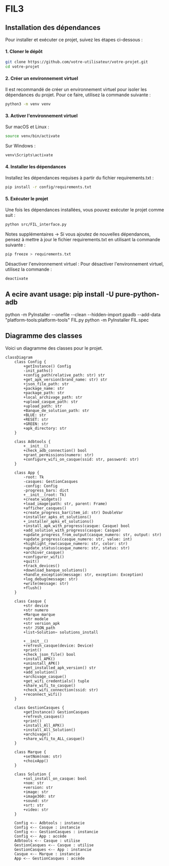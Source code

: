 # FIL3


## Installation des dépendances

Pour installer et exécuter ce projet, suivez les étapes ci-dessous :


#### 1. Cloner le dépôt


```sh
git clone https://github.com/votre-utilisateur/votre-projet.git
cd votre-projet
```


#### 2. Créer un environnement virtuel
Il est recommandé de créer un environnement virtuel pour isoler les dépendances du projet. Pour ce faire, utilisez la commande suivante :

```sh
python3 -m venv venv
```
#### 3. Activer l'environnement virtuel

Sur macOS et Linux :
```sh
source venv/bin/activate
```
Sur Windows :
```sh
venv\Scripts\activate
```

#### 4. Installer les dépendances
Installez les dépendances requises à partir du fichier requirements.txt :

```sh
pip install -r config/requirements.txt
```

#### 5. Exécuter le projet
Une fois les dépendances installées, vous pouvez exécuter le projet comme suit :

```sh
python src/FIL_interface.py
```

Notes supplémentaires -> Si vous ajoutez de nouvelles dépendances, pensez à mettre à jour le fichier requirements.txt en utilisant la commande suivante :

```sh
pip freeze > requirements.txt
```

Désactiver l'environnement virtuel : Pour désactiver l'environnement virtuel, utilisez la commande :

```sh
deactivate
```


## A ecire avant usage:  pip install -U pure-python-adb
python -m PyInstaller --onefile --clean --hidden-import ppadb --add-data "platform-tools:platform-tools" FIL.py
python -m PyInstaller FIL.spec

## Diagramme des classes

Voici un diagramme des classes pour le projet.

```mermaid
classDiagram
    class Config {
        +getInstance() Config
        -init_paths()
        +config_path(relative_path: str) str
        +get_apk_version(brand_name: str) str
        +json_file_path: str
        +package_name: str
        +package_path: str
        +local_archivage_path: str
        +upload_casque_path: str
        +upload_path: str
        +Banque_de_solution_path: str
        +BLUE: str
        +RESET: str
        +GREEN: str
        +apk_directory: str
    }

    class Adbtools {
        +__init__()
        +check_adb_connection() bool
        +grant_permissions(numero: str)
        +configure_wifi_on_casque(ssid: str, password: str)
    }

    class App {
        -root: Tk
        -casques: GestionCasques
        -config: Config
        -progress_bars: dict
        +__init__(root: Tk)
        +create_widgets()
        +load_image(path: str, parent: Frame)
        +afficher_casques()
        +create_progress_bar(item_id: str) DoubleVar
        +installer_apks_et_solutions()
        +_installer_apks_et_solutions()
        +install_apk_with_progress(casque: Casque) bool
        +add_solution_with_progress(casque: Casque)
        +update_progress_from_output(casque_numero: str, output: str)
        +update_progress(casque_numero: str, value: int)
        +highlight_row(casque_numero: str, color: str)
        +update_status(casque_numero: str, status: str)
        +archiver_casque()
        +configurer_wifi()
        +quit()
        +track_devices()
        +download_banque_solutions()
        +handle_exception(message: str, exception: Exception)
        +log_debug(message: str)
        +write(message: str)
        +flush()
    }

    class Casque {
        +str device
        +str numero
        +Marque marque
        +str modele
        +str version_apk
        +str JSON_path
        +list~Solution~ solutions_install

        +__init__()
        +refresh_casque(device: Device)
        +print()
        +check_json_file() bool
        +install_APK()
        +uninstall_APK()
        +get_installed_apk_version() str
        +add_solution()
        +archivage_casque()
        +get_wifi_credentials() tuple
        +share_wifi_to_casque()
        +check_wifi_connection(ssid: str)
        +reconnect_wifi()
    }

    class GestionCasques {
        +getInstance() GestionCasques
        +refresh_casques()
        +print()
        +install_All_APK()
        +install_All_Solution()
        +archivage()
        +share_wifi_to_ALL_casque()
    }

    class Marque {
        +setNom(nom: str)
        +choixApp()
    }

    class Solution {
        +sol_install_on_casque: bool
        +nom: str
        +version: str
        +image: str
        +image360: str
        +sound: str
        +srt: str
        +video: str
    }

    Config <-- Adbtools : instancie
    Config <-- Casque : instancie
    Config <-- GestionCasques : instancie
    Config <-- App : accède
    Adbtools <-- Casque : utilise
    GestionCasques <-- Casque : utilise
    GestionCasques <-- App : instancie
    Casque <-- Marque : instancie
    App <-- GestionCasques : accède


